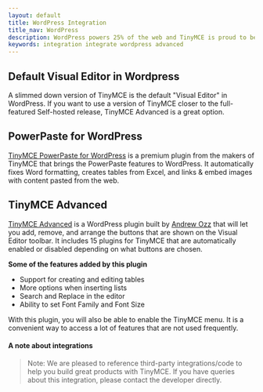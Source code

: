 ```yaml
---
layout: default
title: WordPress Integration
title_nav: WordPress
description: WordPress powers 25% of the web and TinyMCE is proud to be the default editor.
keywords: integration integrate wordpress advanced
---
```



## Default Visual Editor in Wordpress

A slimmed down version of TinyMCE is the default "Visual Editor" in WordPress. If you want to use a version of TinyMCE closer to the full-featured Self-hosted release, TinyMCE Advanced is a great option.

## PowerPaste for WordPress

[TinyMCE PowerPaste for WordPress](https://apps.tiny.cloud/products/powerpaste/) is a premium plugin from the makers of TinyMCE that brings the PowerPaste features to WordPress. It automatically fixes Word formatting, creates tables from Excel, and links & embed images with content pasted from the web.

## TinyMCE Advanced

[TinyMCE Advanced](https://wordpress.org/plugins/tinymce-advanced/) is a WordPress plugin built by [Andrew Ozz](https://profiles.wordpress.org/azaozz/) that will let you add, remove, and arrange the buttons that are shown on the Visual Editor toolbar. It includes 15 plugins for TinyMCE that are automatically enabled or disabled depending on what buttons are chosen.

**Some of the features added by this plugin**

* Support for creating and editing tables
* More options when inserting lists
* Search and Replace in the editor
* Ability to set Font Family and Font Size

With this plugin, you will also be able to enable the TinyMCE menu. It is a convenient way to access a lot of features that are not used frequently.

#### A note about integrations

> Note:  We are pleased to reference third-party integrations/code to help you build great products with TinyMCE. If you have queries about this integration, please contact the developer directly.
